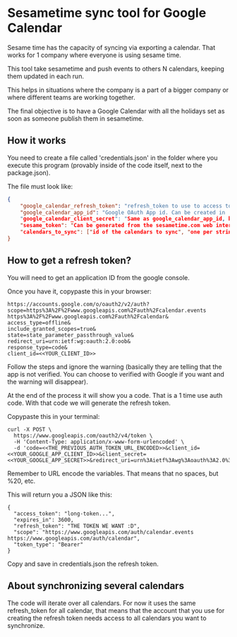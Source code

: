 # Sesametime sync tool for Google Calendar

Sesame time has the capacity of syncing via exporting a calendar. That works for 1 company where everyone is using sesame time.

This tool take sesametime and push events to others N calendars, keeping them updated in each run.

This helps in situations where the company is a part of a bigger company or where different teams are working together.

The final objective is to have a Google Calendar with all the holidays set as soon as someone publish them in sesametime.

## How it works

You need to create a file called 'credentials.json' in the folder where you execute this program (provably inside of the code itself, next to the package.json). 

The file must look like: 

```json
{
    "google_calendar_refresh_token": "refresh_token to use to access to google calndar API",
    "google_calendar_app_id": "Google OAuth App id. Can be created in  https://console.cloud.google.com/,
    "google_calendar_client_secret": "Same as google_calendar_app_id, but the OAuth secret",
    "sesame_token": "Can be generated from the sesametime.com web interface",
    "calendars_to_sync": ["id of the calendars to sync", "one per string in the array"]
}

```

## How to get a refresh token?

You will need to get an application ID from the google console. 

Once you have it, copypaste this in your browser:

```
https://accounts.google.com/o/oauth2/v2/auth?
scope=https%3A%2F%2Fwww.googleapis.com%2Fauth%2Fcalendar.events https%3A%2F%2Fwww.googleapis.com%2Fauth%2Fcalendar&
access_type=offline&
include_granted_scopes=true&
state=state_parameter_passthrough_value&
redirect_uri=urn:ietf:wg:oauth:2.0:oob&
response_type=code&
client_id=<<YOUR_CLIENT_ID>>
```

Follow the steps and ignore the warning (basically they are telling that the app is not verified. You can choose to verified with Google if you want and the warning will disappear).

At the end of the process it will show you a code. That is a 1 time use auth code. With that code we will generate the refresh token.

Copypaste this in your terminal:

```
curl -X POST \
  https://www.googleapis.com/oauth2/v4/token \
  -H 'Content-Type: application/x-www-form-urlencoded' \
  -d 'code=<<THE_PREVIOUS_AUTH_TOKEN_URL_ENCODED>>&client_id=<<YOUR_GOOGLE_APP_CLIENT_ID>>&client_secret=<<YOUR_GOOGLE_APP_SECRET>>&redirect_uri=urn%3Aietf%3Awg%3Aoauth%3A2.0%3Aoob&grant_type=authorization_code'
```

Remember to URL encode the variables. That means that no spaces, but %20, etc.

This will return you a JSON like this:

```
{
  "access_token": "long-token...",
  "expires_in": 3600,
  "refresh_token": "THE TOKEN WE WANT :D",
  "scope": "https://www.googleapis.com/auth/calendar.events https://www.googleapis.com/auth/calendar",
  "token_type": "Bearer"
}
```

Copy and save in credentials.json the refresh token. 

## About synchronizing several calendars

The code will iterate over all calendars. For now it uses the same refresh_token for all calendar, that means that the account that you use for creating the refresh token needs access to all calendars you want to synchronize.
